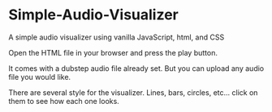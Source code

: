 # Simple-Audio-Visualizer
A simple audio visualizer using vanilla JavaScript, html, and CSS

Open the HTML file in your browser and press the play button.

It comes with a dubstep audio file already set.  But you can upload any audio file you would like. 

There are several style for the visualizer.  Lines, bars, circles, etc...  click on them to see how each one looks.
